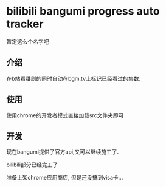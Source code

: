 # bilibili bangumi progress auto tracker

暂定这么个名字吧

## 介绍

在b站看番剧的同时自动在bgm.tv上标记已经看过的集数.


## 使用

使用chrome的开发者模式直接加载src文件夹即可

## 开发

现在bangumi提供了官方api,又可以继续施工了.

bilibili部分已经完工了

准备上架chrome应用商店, 但是还没搞到visa卡...
